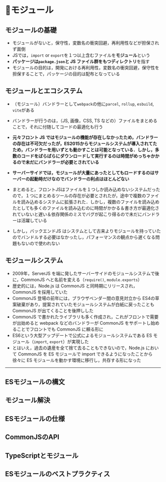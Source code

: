# 🚧モジュール

## モジュールの基礎
- モジュールがないと，保守性，変数名の衝突回避，再利用性などが担保されず面倒
- JSでは，`import` or `export`を１つ以上含むファイルを**モジュール**という
- **パッケージは`package.json`と JS ファイル群をもつディレクトリ**を指す
- モジュールの目的は，開発における再利用性，変数名の衝突回避，保守性を担保することで，パッケージの目的は配布となっている

## モジュールとエコシステム
- （モジュール）バンドラーとして`webpack`の他に`parcel`, `rollup`, `esbuild`, `vite`がある
- バンドラーが行うのは，（JS, 画像，CSS, TS などの）ファイルをまとめることで，それに付随してコードの最適化も行う
- **元々フロント JS ではモジュールの機能が存在しなかったため，バンドラーの存在は不可欠だったが，ES2015からモジュールシステムが導入されてたため，バンドラーを用いずとも動かすことは可能となっている．しかし，多数のコードをばらばらにダウンロードして実行するのは時間がめっちゃかかるので未だにバンドラーが必要とされている**
- **サーバーサイドでは，モジュールが大量にあったとしてもロードするのはサーバーの起動時だけなのでバンドラーの利点はほとんどない**

- まとめると，フロントJSはファイルを１つしか読み込めないシステムだったので，１つにまとめるツールの存在が必要とされたが，途中で複数のファイルを読み込めるシステムに拡張された．しかし，複数のファイルを読み込めたとしても多くのファイルを読み込むのに時間がかかる＆書き方が最適化されていないと遅い＆依存関係のミスでバグが起こり得るので未だにバンドラーは活躍している
- しかし，バックエンドJS はシステムとして古来よりモジュールを持っていたのでバンドルする必要はなかったし，パフォーマンスの観点から遅くなる問題もないので使われない

## モジュールシステム
- 2009年，ServerJS を端に発したサーバーサイドのモジュールシステムで後に，CommonJS へと名前を変える（`require()`, `module.exports`）
- 歴史的には，Node.js は CommonJS と同時期にリリースされ，CommonJS を採用していた
- CommonJS 登場の前年には，ブラウザベンダー間の意見対立から ES4の草案破棄があり，提案されていたモジュールシステムが白紙に戻ったことも CommonJS が出てくることを後押しした
- CommonJS で書かれたライブラリも多く作成され，これがフロントで需要が出始めると webpack などのバンドラーが CommonJS をサポートし始めることでフロントでも CommonJS に頼る形に
- ES6という大型アップデートで公式によるモジュールシステムである ES モジュール（`import`, `export`）が実現した
- とはいえ，過去の遺産を全て捨て去ることもできないので，Node.js において CommonJS を ES モジュールで import できるようになったことから徐々に ES モジュールを動かす環境に移行し，共存する形になった

------------------
## ESモジュールの構文
## モジュール解決
## ESモジュールの仕様
## CommonJSのAPI
## TypeScriptとモジュール
## ESモジュールのベストプラクティス